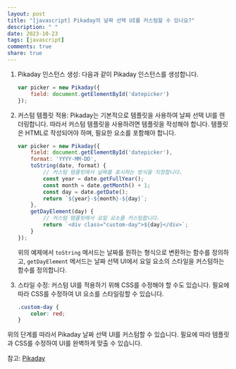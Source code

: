 ```yaml
---
layout: post
title: "[javascript] Pikaday의 날짜 선택 UI를 커스텀할 수 있나요?"
description: " "
date: 2023-10-23
tags: [javascript]
comments: true
share: true
---
```


1. Pikaday 인스턴스 생성: 다음과 같이 Pikaday 인스턴스를 생성합니다.

   ```javascript
   var picker = new Pikaday({
       field: document.getElementById('datepicker')
   });
   ```

2. 커스텀 템플릿 적용: Pikaday는 기본적으로 템플릿을 사용하여 날짜 선택 UI를 렌더링합니다. 따라서 커스텀 템플릿을 사용하려면 템플릿을 작성해야 합니다. 템플릿은 HTML로 작성되어야 하며, 필요한 요소를 포함해야 합니다.

   ```javascript
   var picker = new Pikaday({
       field: document.getElementById('datepicker'),
       format: 'YYYY-MM-DD',
       toString(date, format) {
           // 커스텀 템플릿에서 날짜를 표시하는 방식을 지정합니다.
           const year = date.getFullYear();
           const month = date.getMonth() + 1;
           const day = date.getDate();
           return `${year}-${month}-${day}`;
       },
       getDayElement(day) {
           // 커스텀 템플릿에서 요일 요소를 커스텀합니다.
           return `<div class="custom-day">${day}</div>`;
       }
   });
   ```

   위의 예제에서 `toString` 메서드는 날짜를 원하는 형식으로 변환하는 함수를 정의하고, `getDayElement` 메서드는 날짜 선택 UI에서 요일 요소의 스타일을 커스텀하는 함수를 정의합니다.

3. 스타일 수정: 커스텀 UI를 적용하기 위해 CSS를 수정해야 할 수도 있습니다. 필요에 따라 CSS를 수정하여 UI 요소를 스타일링할 수 있습니다.

   ```css
   .custom-day {
       color: red;
   }
   ```

위의 단계를 따라서 Pikaday 날짜 선택 UI를 커스텀할 수 있습니다. 필요에 따라 템플릿과 CSS를 수정하여 UI를 완벽하게 맞출 수 있습니다.
   
참고: [Pikaday](https://github.com/dbushell/Pikaday)